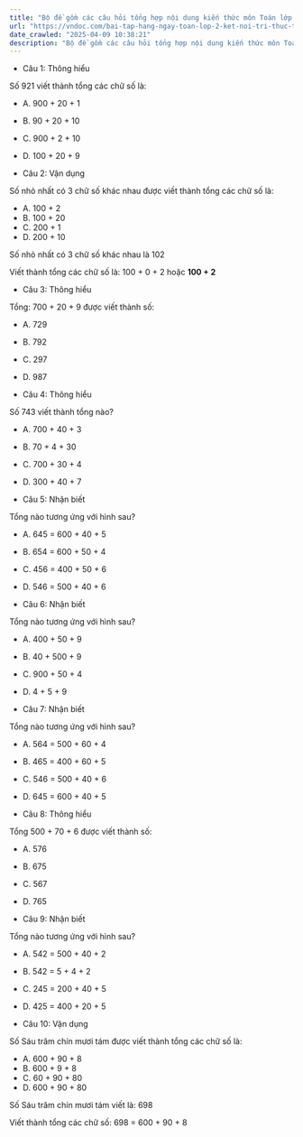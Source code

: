 ```yaml
---
title: "Bộ đề gồm các câu hỏi tổng hợp nội dung kiến thức môn Toán lớp 2 đã học ở Tuần 26 trong chương trình Toán lớp 2 Tập 2 Kết nối tri thức, giúp các em ôn tập và luyện giải các dạng bài tập Toán lớp 2. Mời các em cùng luyện tập."
url: "https://vndoc.com/bai-tap-hang-ngay-toan-lop-2-ket-noi-tri-thuc-tuan-26-thu-3-338672"
date_crawled: "2025-04-09 10:38:21"
description: "Bộ đề gồm các câu hỏi tổng hợp nội dung kiến thức môn Toán lớp 2 đã học ở Tuần 26 trong chương trình Toán lớp 2 Tập 2 Kết nối tri thức, giúp các em ôn tập và luyện giải các dạng bài tập Toán lớp 2. Mời các em cùng luyện tập."
---
```


* Câu 1:  Thông hiểu

Số 921 viết thành tổng các chữ số là:

  * A. 900 + 20 + 1 
  * B. 90 + 20 + 10 
  * C. 900 + 2 + 10 
  * D. 100 + 20 + 9 



* Câu 2:  Vận dụng

Số nhỏ nhất có 3 chữ số khác nhau được viết thành tổng các chữ số là:

  * A. 100 + 2 
  * B. 100 + 20 
  * C. 200 + 1 
  * D. 200 + 10 



Số nhỏ nhất có 3 chữ số khác nhau là 102

Viết thành tổng các chữ số là: 100 + 0 + 2 hoặc **100 + 2**

* Câu 3:  Thông hiểu

Tổng: 700 + 20 + 9 được viết thành số:

  * A. 729 
  * B. 792 
  * C. 297 
  * D. 987 



* Câu 4:  Thông hiểu

Số 743 viết thành tổng nào?

  * A. 700 + 40 + 3 
  * B. 70 + 4 + 30 
  * C. 700 + 30 + 4 
  * D. 300 + 40 + 7 



* Câu 5:  Nhận biết

Tổng nào tương ứng với hình sau?

  * A. 645 = 600 + 40 + 5
  * B. 654 = 600 + 50 + 4 
  * C. 456 = 400 + 50 + 6 
  * D. 546 = 500 + 40 + 6 



* Câu 6:  Nhận biết

Tổng nào tương ứng với hình sau?

  * A. 400 + 50 + 9 
  * B. 40 + 500 + 9 
  * C. 900 + 50 + 4 
  * D. 4 + 5 + 9 



* Câu 7:  Nhận biết

Tổng nào tương ứng với hình sau?

  * A. 564 = 500 + 60 + 4 
  * B. 465 = 400 + 60 + 5 
  * C. 546 = 500 + 40 + 6 
  * D. 645 = 600 + 40 + 5 



* Câu 8:  Thông hiểu

Tổng 500 + 70 + 6 được viết thành số:

  * A. 576 
  * B. 675 
  * C. 567 
  * D. 765 



* Câu 9:  Nhận biết

Tổng nào tương ứng với hình sau?

  * A. 542 = 500 + 40 + 2 
  * B. 542 = 5 + 4 + 2 
  * C. 245 = 200 + 40 + 5 
  * D. 425 = 400 + 20 + 5 



* Câu 10:  Vận dụng

Số Sáu trăm chín mươi tám được viết thành tổng các chữ số là:

  * A. 600 + 90 + 8 
  * B. 600 + 9 + 8 
  * C. 60 + 90 + 80 
  * D. 600 + 90 + 80 



Số Sáu trăm chín mươi tám viết là: 698

Viết thành tổng các chữ số: 698 = 600 + 90 + 8

